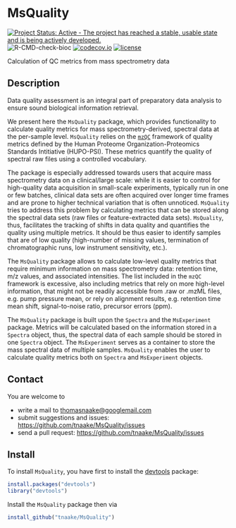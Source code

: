 # MsQuality

[![Project Status: Active - The project has reached a stable, usable state and is being actively developed.](http://www.repostatus.org/badges/latest/active.svg)](http://www.repostatus.org/#active)
![R-CMD-check-bioc](https://github.com/tnaake/MsQuality/workflows/R-CMD-check-bioc/badge.svg)
[![codecov.io](http://codecov.io/github/tnaake/MsQuality/coverage.svg?branch=master)](http://codecov.io/github/tnaake/MsQuality?branch=main)
[![license](http://img.shields.io/badge/license-GPL%20%28%3E=%203%29-brightgreen.svg?style=flat)](http://www.gnu.org/licenses/gpl-3.0.html)

Calculation of QC metrics from mass spectrometry data

## Description
Data quality assessment is an integral part of preparatory data analysis 
to ensure sound biological information retrieval. 

We present here the `MsQuality` package, which provides functionality to calculate
quality metrics for mass spectrometry-derived, spectral data at the per-sample
level. `MsQuality` relies on the [`mzQC`](https://github.com/HUPO-PSI/mzQC) 
framework of quality metrics defined by the Human Proteome 
Organization-Proteomics Standards Intitiative (HUPO-PSI). These metrics 
quantify the quality of spectral raw files using a controlled vocabulary. 

The package is especially addressed towards users that acquire 
mass spectrometry data on a clinical/large scale: while it is easier to control 
for high-quality data acquisition in small-scale experiments, typically run
in one or few batches, clinical data sets are often acquired over longer 
time frames and are prone to higher technical variation that is often
unnoticed. `MsQuality` tries to address this problem by calculating metrics that
can be stored along the spectral data sets (raw files or feature-extracted 
data sets). `MsQuality`, thus, facilitates the tracking of shifts in data quality
and quantifies the quality using multiple metrics. It should be thus easier
to identify samples that are of low quality (high-number of missing values,
termination of chromatographic runs, low instrument sensitivity, etc.).

The `MsQuality` package allows to calculate low-level quality metrics that require
minimum information on mass spectrometry data: retention time, m/z values, 
and associated intensities.
The list included in the `mzQC` framework is excessive, also including 
metrics that rely on more high-level information, that might not be readily
accessible from .raw or .mzML files, e.g. pump pressure mean, or rely
on alignment results, e.g. retention time mean shift, signal-to-noise ratio,
precursor errors (ppm). 

The `MsQuality` package is built upon the `Spectra` and the `MsExperiment` package.
Metrics will be calculated based on the information stored in a 
`Spectra` object, thus, the spectral data of each sample should be stored
in one `Spectra` object. The `MsExperiment` serves as a container to 
store the mass spectral data of multiple samples. `MsQuality` enables the user
to calculate quality metrics both on `Spectra` and `MsExperiment` objects. 

## Contact 

You are welcome to 

 * write a mail to <thomasnaake@googlemail.com> 
 * submit suggestions and issues: <https://github.com/tnaake/MsQuality/issues>
 * send a pull request: <https://github.com/tnaake/MsQuality/issues> 

## Install
To install `MsQuality`, you have first to install the [devtools](http://cran.r-project.org/web/packages/devtools/index.html) 
package: 

```r
install.packages("devtools")
library("devtools")
```

Install the `MsQuality` package then via
```r
install_github("tnaake/MsQuality")
```


